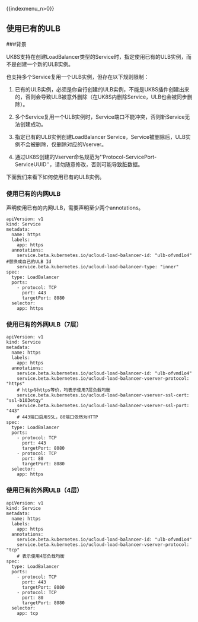 {{indexmenu_n>0}}
## 使用已有的ULB

###背景

UK8S支持在创建LoadBalancer类型的Service时，指定使用已有的ULB实例，而不是创建一个新的ULB实例。

也支持多个Service复用一个ULB实例，但存在以下规则限制：

1. 已有的ULB实例，必须是你自行创建的ULB实例，不能是UK8S插件创建出来的，否则会导致ULB被意外删除（在UK8S内删除Service，ULB也会被同步删除）。

2. 多个Service复用一个ULB实例时，Service端口不能冲突，否则新Service无法创建成功。

3. 指定已有的ULB实例创建LoadBalancer Service，Service被删除后，ULB实例不会被删除，仅删除对应的Vserver。

4. 通过UK8S创建的Vserver命名规范为''Protocol-ServicePort-ServiceUUID''，请勿随意修改，否则可能导致脏数据。

下面我们来看下如何使用已有的ULB实例。

### 使用已有的内网ULB

声明使用已有的内网ULB，需要声明至少两个annotations。

```
apiVersion: v1
kind: Service
metadata:
  name: https
  labels:
    app: https
  annotations:
    service.beta.kubernetes.io/ucloud-load-balancer-id: "ulb-ofvmd1o4" #替换成自己的ULB Id
    service.beta.kubernetes.io/ucloud-load-balancer-type: "inner"
spec:
  type: LoadBalancer
  ports:
    - protocol: TCP 
      port: 443
      targetPort: 8080
  selector:
    app: https

```

### 使用已有的外网ULB（7层）

```
apiVersion: v1
kind: Service
metadata:
  name: https
  labels:
    app: https
  annotations:
    service.beta.kubernetes.io/ucloud-load-balancer-id: "ulb-ofvmd1o4"
    service.beta.kubernetes.io/ucloud-load-balancer-vserver-protocol: "https" 
    # http与https等价，均表示使用7层负载均衡
    service.beta.kubernetes.io/ucloud-load-balancer-vserver-ssl-cert: "ssl-b103etqy"
    service.beta.kubernetes.io/ucloud-load-balancer-vserver-ssl-port: "443"
    # 443端口启用SSL，80端口依然为HTTP
spec:
  type: LoadBalancer
  ports:
    - protocol: TCP
      port: 443
      targetPort: 8080
    - protocol: TCP
      port: 80
      targetPort: 8080 
  selector:
    app: https
```

### 使用已有的外网ULB（4层）

```
apiVersion: v1
kind: Service
metadata:
  name: https
  labels:
    app: https
  annotations:
    service.beta.kubernetes.io/ucloud-load-balancer-id: "ulb-ofvmd1o4"
    service.beta.kubernetes.io/ucloud-load-balancer-vserver-protocol: "tcp"
    # 表示使用4层负载均衡
spec:
  type: LoadBalancer
  ports:
    - protocol: TCP
      port: 443
      targetPort: 8080
    - protocol: TCP
      port: 80
      targetPort: 8080 
  selector:
    app: tcp
```
